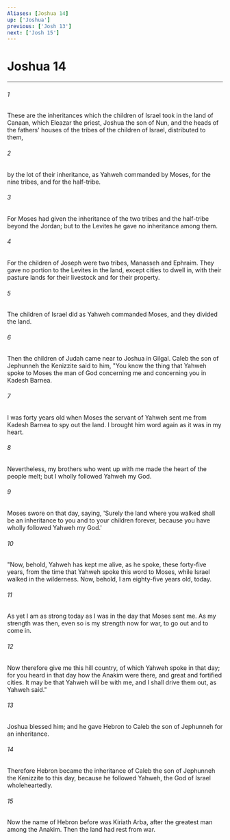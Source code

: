 ```yaml
---
Aliases: [Joshua 14]
up: ['Joshua']
previous: ['Josh 13']
next: ['Josh 15']
---
```

# Joshua 14
***





###### 1 

These are the inheritances which the children of Israel took in the land of Canaan, which Eleazar the priest, Joshua the son of Nun, and the heads of the fathers' houses of the tribes of the children of Israel, distributed to them, 



###### 2 

by the lot of their inheritance, as Yahweh commanded by Moses, for the nine tribes, and for the half-tribe. 



###### 3 

For Moses had given the inheritance of the two tribes and the half-tribe beyond the Jordan; but to the Levites he gave no inheritance among them. 



###### 4 

For the children of Joseph were two tribes, Manasseh and Ephraim. They gave no portion to the Levites in the land, except cities to dwell in, with their pasture lands for their livestock and for their property. 



###### 5 

The children of Israel did as Yahweh commanded Moses, and they divided the land. 



###### 6 

Then the children of Judah came near to Joshua in Gilgal. Caleb the son of Jephunneh the Kenizzite said to him, "You know the thing that Yahweh spoke to Moses the man of God concerning me and concerning you in Kadesh Barnea. 



###### 7 

I was forty years old when Moses the servant of Yahweh sent me from Kadesh Barnea to spy out the land. I brought him word again as it was in my heart. 



###### 8 

Nevertheless, my brothers who went up with me made the heart of the people melt; but I wholly followed Yahweh my God. 



###### 9 

Moses swore on that day, saying, 'Surely the land where you walked shall be an inheritance to you and to your children forever, because you have wholly followed Yahweh my God.' 



###### 10 

"Now, behold, Yahweh has kept me alive, as he spoke, these forty-five years, from the time that Yahweh spoke this word to Moses, while Israel walked in the wilderness. Now, behold, I am eighty-five years old, today. 



###### 11 

As yet I am as strong today as I was in the day that Moses sent me. As my strength was then, even so is my strength now for war, to go out and to come in. 



###### 12 

Now therefore give me this hill country, of which Yahweh spoke in that day; for you heard in that day how the Anakim were there, and great and fortified cities. It may be that Yahweh will be with me, and I shall drive them out, as Yahweh said." 



###### 13 

Joshua blessed him; and he gave Hebron to Caleb the son of Jephunneh for an inheritance. 



###### 14 

Therefore Hebron became the inheritance of Caleb the son of Jephunneh the Kenizzite to this day, because he followed Yahweh, the God of Israel wholeheartedly. 



###### 15 

Now the name of Hebron before was Kiriath Arba, after the greatest man among the Anakim. Then the land had rest from war.
